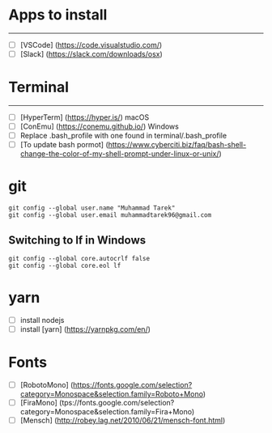 # Apps to install
___
- [ ] [VSCode] (https://code.visualstudio.com/)
- [ ] [Slack] (https://slack.com/downloads/osx)

# Terminal
___
- [ ] [HyperTerm] (https://hyper.is/) macOS
- [ ] [ConEmu] (https://conemu.github.io/) Windows
- [ ] Replace .bash_profile with one found in terminal/.bash_profile
- [ ] [To update bash pormot] (https://www.cyberciti.biz/faq/bash-shell-change-the-color-of-my-shell-prompt-under-linux-or-unix/)

# git
```
git config --global user.name "Muhammad Tarek"
git config --global user.email muhammadtarek96@gmail.com
```

## Switching to lf in Windows
```
git config --global core.autocrlf false
git config --global core.eol lf
```

# yarn
- [ ] install nodejs
- [ ] install [yarn] (https://yarnpkg.com/en/)

# Fonts
- [ ] [RobotoMono] (https://fonts.google.com/selection?category=Monospace&selection.family=Roboto+Mono)
- [ ] [FiraMono] (tps://fonts.google.com/selection?category=Monospace&selection.family=Fira+Mono)
- [ ] [Mensch] (http://robey.lag.net/2010/06/21/mensch-font.html)